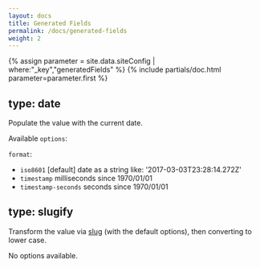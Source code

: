```yaml
---
layout: docs
title: Generated Fields
permalink: /docs/generated-fields
weight: 2
---
```

{% assign parameter = site.data.siteConfig | where:"_key","generatedFields" %}
{% include partials/doc.html parameter=parameter.first %}

## type: date

Populate the value with the current date.

Available `options`:

`format`:

- `iso8601` [default] date as a string like: '2017-03-03T23:28:14.272Z'
- `timestamp` milliseconds since 1970/01/01
- `timestamp-seconds` seconds since 1970/01/01

## type: slugify

Transform the value via [slug](https://www.npmjs.com/package/slug) (with the default options), then converting to lower case.

No options available.